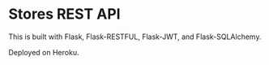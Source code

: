 # Stores REST API

This is built with Flask, Flask-RESTFUL, Flask-JWT, and Flask-SQLAlchemy.

Deployed on Heroku.